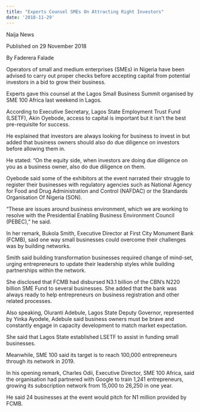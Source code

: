 ```yaml
---
title: "Experts Counsel SMEs On Attracting Right Investors"
date: '2018-11-29'
---
```

Naija News

Published on 29 November 2018

By Faderera Falade

Operators of small and medium enterprises (SMEs) in Nigeria have been advised to carry out proper checks before accepting capital from potential investors in a bid to grow their business.

Experts gave this counsel at the Lagos Small Business Summit organised by SME 100 Africa last weekend in Lagos.

According to Executive Secretary, Lagos State Employment Trust Fund (LSETF), Akin Oyebode, access to capital is important but it isn’t the best pre-requisite for success.

He explained that investors are always looking for business to invest in but added that business owners should also do due diligence on investors before allowing them in.

He stated: “On the equity side, when investors are doing due diligence on you as a business owner, also do due diligence on them.

Oyebode said some of the exhibitors at the event narrated their struggle to register their businesses with regulatory agencies such as National Agency for Food and Drug Administration and Control (NAFDAC) or the Standards Organisation Of Nigeria (SON).

“These are issues around business environment, which we are working to resolve with the Presidential Enabling Business Environment Council (PEBEC),” he said.

In her remark, Bukola Smith, Executive Director at First City Monument Bank (FCMB), said one way small businesses could overcome their challenges was by building networks.

Smith said building transformation businesses required change of mind-set, urging entrepreneurs to update their leadership styles while building partnerships within the network.

She disclosed that FCMB had disbursed N3.1 billion of the CBN’s N220 billion SME Fund to several businesses. She added that the bank was always ready to help entrepreneurs on business registration and other related processes.

Also speaking, Oluranti Adebule, Lagos State Deputy Governor, represented by Yinka Ayodele, Adebule said business owners must be brave and constantly engage in capacity development to match market expectation.

She said that Lagos State established LSETF to assist in funding small businesses.

Meanwhile, SME 100 said its target is to reach 100,000 entrepreneurs through its network in 2019.

In his opening remark, Charles Odii, Executive Director, SME 100 Africa, said the organisation had partnered with Google to train 1,241 entrepreneurs, growing its subscription network from 15,000 to 26,250 in one year.

He said 24 businesses at the event would pitch for N1 million provided by FCMB.


